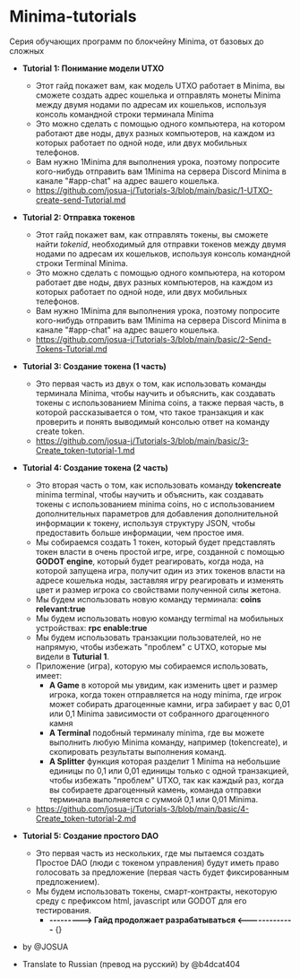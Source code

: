 # Minima-tutorials
Серия обучающих программ по блокчейну Minima, от базовых до сложных

- **Tutorial 1: Понимание модели UTXO**
  - Этот гайд покажет вам, как модель UTXO работает в Minima, вы сможете создать адрес кошелька и отправлять монеты Minima между двумя нодами по адресам их кошельков, используя консоль командной строки терминала Minima
  - Это можно сделать с помощью одного компьютера, на котором работают две ноды, двух разных компьютеров, на каждом из которых работает по одной ноде, или двух мобильных телефонов.
  - Вам нужно 1Minima для выполнения урока, поэтому попросите кого-нибудь отправить вам 1Minima на сервера Discord Minima в канале "#app-chat" на адрес вашего кошелька.
  - <https://github.com/josua-j/Tutorials-3/blob/main/basic/1-UTXO-create-send-Tutorial.md>

- **Tutorial 2: Отправка токенов**
  - Этот гайд покажет вам, как отправлять токены, вы сможете найти _tokenid_, необходимый для отправки токенов между двумя нодами по адресам их кошельков, используя консоль командной строки Terminal Minima.
  - Это можно сделать с помощью одного компьютера, на котором работает две ноды, двух разных компьютеров, на каждом из которых работает по одной ноде, или двух мобильных телефонов.
  - Вам нужно 1Minima для выполнения урока, поэтому попросите кого-нибудь отправить вам 1Minima на сервера Discord Minima в канале "#app-chat" на адрес вашего кошелька.
  - <https://github.com/josua-j/Tutorials-3/blob/main/basic/2-Send-Tokens-Tutorial.md>

- **Tutorial 3: Создание токена (1 часть)**
  - Это первая часть из двух о том, как использовать команды терминала Minima, чтобы научить и объяснить, как создавать токены с использованием Minima coins, а также первая часть, в которой рассказывается о том, что такое транзакция и как проверить и понять выводимый консолью ответ на команду create token.
  - <https://github.com/josua-j/Tutorials-3/blob/main/basic/3-Create_token-tutorial-1.md>

- **Tutorial 4: Создание токена (2 часть)**
  - Это вторая часть о том, как использовать команду **tokencreate** minima terminal, чтобы научить и объяснить, как создавать токены с использованием minima coins, но с использованием дополнительных параметров для добавления дополнительной информации к токену, используя структуру JSON, чтобы предоставить больше информации, чем простое имя.
  - Мы собираемся создать 1 токен, который будет представлять токен власти в очень простой игре, игре, созданной с помощью **GODOT engine**, который будет реагировать, когда нода, на которой запущена игра, получит один из этих токенов власти на адресе кошелька ноды, заставляя игру реагировать и изменять цвет и размер игрока со свойствами полученной силы жетона.
  - Мы будем использовать новую команду терминала: **coins relevant:true**
  - Мы будем использовать новую команду termimal на мобильных устройствах: **rpc enable:true**
  - Мы будем использовать транзакции пользователей, но не напрямую, чтобы избежать "проблем" с UTXO, которые мы видели в **Tuturial 1**.
  - Приложение (игра), которую мы собираемся использовать, имеет:
    - **A Game** в которой мы увидим, как изменить цвет и размер игрока, когда токен отправляется на ноду minima, где игрок может собирать драгоценные камни, игра забирает у вас 0,01 или 0,1 Minima зависимости от собранного драгоценного камня
    - **A Terminal** подобный терминалу minima, где вы можете выполнить любую Minima команду, например (tokencreate), и скопировать результаты выполнения команд.
    - **A Splitter** функция которая разделит 1 Minima на небольшие единицы по 0,1 или 0,01 единицы только с одной транзакцией, чтобы избежать "проблем" UTXO, так как каждый раз, когда вы собираете драгоценный камень, команда отправки терминала выполняется с суммой 0,1 или 0,01 Minima.
  - <https://github.com/josua-j/Tutorials-3/blob/main/basic/4-Create_token-tutorial-2.md>

- **Tutorial 5: Создание простого DAO**
  - Это первая часть из нескольких, где мы пытаемся создать Простое DAO (люди с токеном управления) будут иметь право голосовать за предложение (первая часть будет фиксированным предложением).
  - Мы будем использовать токены, смарт-контракты, некоторую среду с префиксом html, javascript или GODOT для его тестирования.
    - **--------->  Гайд продолжает разрабатываться  <-------------**
{}
- by @JOSUA
- Translate to Russian (превод на русский) by @b4dcat404
